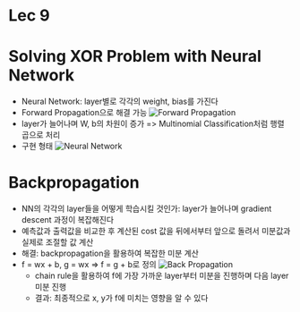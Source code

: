 # Lec 9

# Solving XOR Problem with Neural Network
- Neural Network: layer별로 각각의 weight, bias를 가진다
- Forward Propagation으로 해결 가능
    ![Forward Propagation](https://user-images.githubusercontent.com/23356503/58780188-254fd400-8613-11e9-81cc-e220506eacf7.jpg)
- layer가 늘어나며 W, b의 차원이 증가 => Multinomial Classification처럼 행렬 곱으로 처리
- 구현 형태
    ![Neural Network](https://user-images.githubusercontent.com/23356503/58780404-cccd0680-8613-11e9-80c5-08c4c44f369b.png)

# Backpropagation
- NN의 각각의 layer들을 어떻게 학습시킬 것인가: layer가 늘어나며 gradient descent 과정이 복잡해진다
- 예측값과 출력값을 비교한 후 계산된 cost 값을 뒤에서부터 앞으로 돌려서 미분값과 실제로 조절할 값 계산
- 해결: backpropagation을 활용하여 복잡한 미분 계산
- f = wx + b, g = wx => f = g + b로 정의
    ![Back Propagation](https://user-images.githubusercontent.com/23356503/58781275-744b3880-8616-11e9-88cb-cfa0dbc0ad83.png)
    - chain rule을 활용하여 f에 가장 가까운 layer부터 미분을 진행하며 다음 layer 미분 진행
    - 결과: 최종적으로 x, y가 f에 미치는 영향을 알 수 있다
